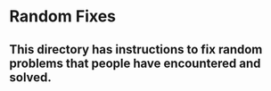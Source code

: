 # Random Fixes

## This directory has instructions to fix random problems that people have encountered and solved.
